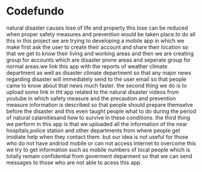 # Codefundo
natural disaster causes lose of life and property this lose can be reduced when proper safety measures and prevention would be taken place.to do all this in this project we are trying to developing a mobile app in which we make first ask the user to create their account and share their location so that we get to know their living and working areas and then we are creating group for accounts which are disaster prone areas and seperate group for normal areas.we link this app with the reports of weather climate department as well as disaster climate department so that any major news regarding disaster will immediately send to the user email so that people came to know about that news much faster.
the second thing we do is to upload some link in tht app related to the natural disaster videos from youtube in which safety measure and the precaution and prevention measure information is described so that people should prepare themselve before the disaster and this even taught people what to do during the period of natural calamitiesand how to survive in these conditions.
the third thing we perform in this app is that we uploaded all the information of the near hospitals,police station and other departments from where people get imidiate help when they contact them.
but our idea is not useful for those who do not have andriod mobile or can not access internet to overcome this we try to get information such as mobile numbers of local people which is totally remain confidential from goverment deparment so that we can send messages to those who  are not able to acess this app.
